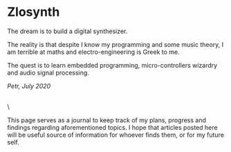 # Zlosynth

The dream is to build a digital synthesizer.

The reality is that despite I know my programming and some music theory, I am
terrible at maths and electro-engineering is Greek to me.

The quest is to learn embedded programming, micro-controllers wizardry and audio
signal processing.

_Petr, July 2020_

\
\

This page serves as a journal to keep track of my plans, progress and findings
regarding aforementioned topics. I hope that articles posted here will be useful
source of information for whoever finds them, or for my future self.
